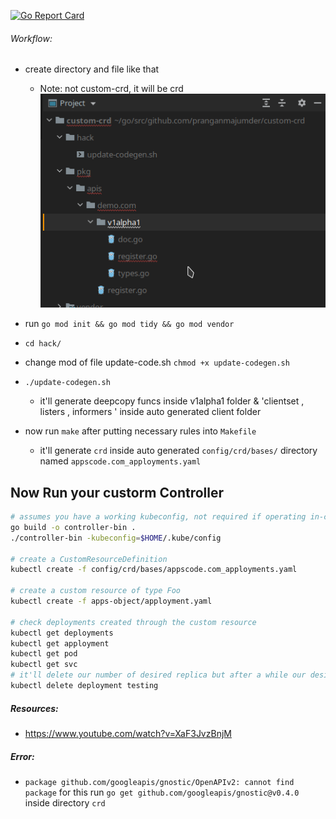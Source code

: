 [![Go Report Card](https://goreportcard.com/badge/github.com/pranganmajumder/crd)](https://goreportcard.com/report/github.com/pranganmajumder/crd)
###### Workflow:
* create directory and file like that
   * Note: not custom-crd, it will be crd  
![scafolding](images/scaffold_directory.png)
    
* run `go mod init && go mod tidy && go mod vendor`
* `cd hack/`
* change mod of file update-code.sh `chmod +x update-codegen.sh`
* `./update-codegen.sh`
    * it'll generate deepcopy funcs inside v1alpha1 folder & 'clientset , listers , informers ' inside auto generated client folder
  
* now run `make` after putting necessary rules into `Makefile`
  * it'll generate `crd` inside auto generated `config/crd/bases/` directory named `appscode.com_apployments.yaml`

## Now Run your custorm Controller

```sh
# assumes you have a working kubeconfig, not required if operating in-cluster
go build -o controller-bin .
./controller-bin -kubeconfig=$HOME/.kube/config

# create a CustomResourceDefinition
kubectl create -f config/crd/bases/appscode.com_apployments.yaml

# create a custom resource of type Foo
kubectl create -f apps-object/apployment.yaml

# check deployments created through the custom resource
kubectl get deployments
kubectl get apployment
kubectl get pod
kubectl get svc
# it'll delete our number of desired replica but after a while our desired number of replica will be regenerated through custom controller 
kubectl delete deployment testing 
```
##### Resources:
* https://www.youtube.com/watch?v=XaF3JvzBnjM

##### Error:
* `package github.com/googleapis/gnostic/OpenAPIv2: cannot find package` for this run `go get github.com/googleapis/gnostic@v0.4.0` inside directory `crd`
